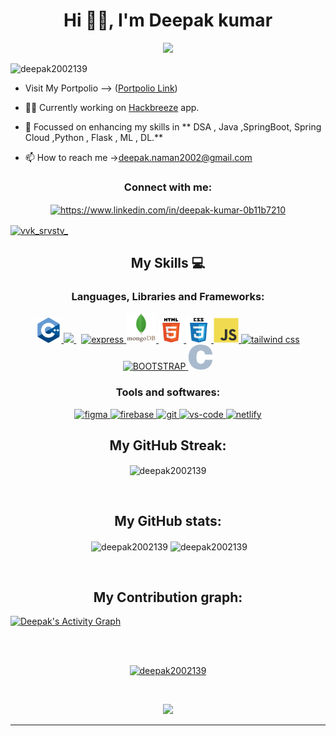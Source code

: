 <h1 align="center">Hi 🙋‍♂️, I'm Deepak kumar</h1>
<p align="center">
 <a href="https://github.com/DenverCoder1/readme-typing-svg"><img src="https://readme-typing-svg.herokuapp.com/?lines=A%20Full-stack%20developer%20;Eager%20to%20expand%20my%20skill%20sets.&font=Fira%20Code&center=true&width=440&height=45&color=D93A7C&vCenter=true&size=24"></a>
</p>
<p align="left"> <img src="https://komarev.com/ghpvc/?username=deepak2002139&label=Profile%20views&color=0e75b6&style=flat" alt="deepak2002139" /> </p>


- Visit My Portpolio   -->          ([Portpolio Link](https://deepak2002139.netlify.app))

- 👨‍💻 Currently working on [Hackbreeze](https://github.com/gdscnitp/Hackbreeze) app.

- 🌱 Focussed on enhancing my skills in  ** DSA , Java ,SpringBoot, Spring Cloud ,Python , Flask , ML , DL.**

<!-- - 💬 Ask me about **Next  , Html , Css , Figma , DSA ,Operating System, OOPS, DBMS.** -->

- 📫 How to reach me ->deepak.naman2002@gmail.com


<h3 align="center">Connect with me:</h3>
<p align="center">
<a href="https://www.linkedin.com/in/deepak-kumar-0b11b7210" target="blank"><img align="center" src="https://upload.wikimedia.org/wikipedia/commons/thumb/8/81/LinkedIn_icon.svg/2048px-LinkedIn_icon.svg.png" alt="https://www.linkedin.com/in/deepak-kumar-0b11b7210" height="35" width="35" /></a>
  
  <a href="https://www.instagram.com/d_e_e.p_a_k/" target="blank"><img align="center" src="https://upload.wikimedia.org/wikipedia/commons/thumb/e/e7/Instagram_logo_2016.svg/768px-Instagram_logo_2016.svg.png" alt="vvk_srvstv_" height="35" width="35" /></a>

</p>


<h2 align="center"> My Skills 💻 </h2>
<h3 align="center">Languages, Libraries and Frameworks:</h3>
<p align="center">
<a href="https://www.w3schools.com/cpp/" target="_blank"> <img src="https://raw.githubusercontent.com/devicons/devicon/master/icons/cplusplus/cplusplus-original.svg" alt="cplusplus" width="40" height="40"/> </a> 
<!-- <a href="https://nextjs.org/" target="_blank"> <img src="https://res.cloudinary.com/startup-grind/image/upload/c_fill,dpr_2.0,f_auto,g_center,h_1080,q_100,w_1080/v1/gcs/platform-data-dsc/events/nextjs-boilerplate-logo.png" alt="nextjs" width="40" height="40"/> </a>  -->
<!--    <a href="https://reactjs.org/" target="_blank"> <img src="https://raw.githubusercontent.com/devicons/devicon/master/icons/react/react-original-wordmark.svg" alt="react" width="40" height="40"/> </a>  -->
<a style="padding-right:8px;" href="https://nodejs.org" target="_blank"> <img src="https://img.icons8.com/color/48/000000/nodejs.png"/> </a> 
    <a href="https://expressjs.com" target="_blank"> <img src="https://cdn.icon-icons.com/icons2/2699/PNG/512/expressjs_logo_icon_169185.png" alt="express" width="40" height="40"/> </a>
  <a href="https://www.mongodb.com/" target="_blank"> <img src="https://raw.githubusercontent.com/devicons/devicon/master/icons/mongodb/mongodb-original-wordmark.svg" alt="mongodb" width="48" height="48"/> </a> 
<!--      <a href="https://typescriptlang.org" target="_blank"> <img src="https://upload.wikimedia.org/wikipedia/commons/thumb/4/4c/Typescript_logo_2020.svg/2048px-Typescript_logo_2020.svg.png" alt="typescript" width="40" height="40"/> </a>  -->
  <a href="https://www.w3.org/html/" target="_blank"> <img src="https://raw.githubusercontent.com/devicons/devicon/master/icons/html5/html5-original-wordmark.svg" alt="html5" width="40" height="40"/> </a>
  <a href="https://www.w3schools.com/css/" target="_blank"> <img src="https://raw.githubusercontent.com/devicons/devicon/master/icons/css3/css3-original-wordmark.svg" alt="css3" width="40" height="40"/> </a>
<!--   <a href="https://sass-lang.com/" target="_blank"> <img src="https://upload.wikimedia.org/wikipedia/commons/thumb/9/96/Sass_Logo_Color.svg/2560px-Sass_Logo_Color.svg.png" alt="sass" width="40" height="40"/> </a> -->
  <a href="https://developer.mozilla.org/en-US/docs/Web/JavaScript" target="_blank"> <img src="https://raw.githubusercontent.com/devicons/devicon/master/icons/javascript/javascript-original.svg" alt="javascript" width="40" height="40"/> </a>
       <a href="https://tailwindcss.com/" target="_blank"> <img src="https://upload.wikimedia.org/wikipedia/commons/thumb/d/d5/Tailwind_CSS_Logo.svg/2048px-Tailwind_CSS_Logo.svg.png" alt="tailwind css" width="40" height="40"/> </a>
  <a href="https://getbootstrap.com/" target="_blank"> <img src="https://upload.wikimedia.org/wikipedia/commons/thumb/b/b2/Bootstrap_logo.svg/1280px-Bootstrap_logo.svg.png" alt="BOOTSTRAP" width="40" height="40"/> </a>
<a href="https://www.cprogramming.com/" target="_blank"> <img src="https://raw.githubusercontent.com/devicons/devicon/master/icons/c/c-original.svg" alt="c" width="40" height="40"/> </a> 
</p>
<h3 align="center"> Tools and softwares:</h3>
<p align="center">
     <a href="https://www.figma.com/" target="_blank"> <img src="https://www.vectorlogo.zone/logos/figma/figma-icon.svg" alt="figma" width="40" height="40"/> </a> 
<a href="https://www.firebase.google.com/" target="_blank"> <img src="https://cdn.iconscout.com/icon/free/png-256/firebase-3521427-2944871.png?f=webp&w=256" alt="firebase" width="40" height="40"/> </a> 
<!--   <a href="https://aws.amazon.com/" target="_blank"> <img src="https://www.svgrepo.com/show/331300/aws.svg" alt="aws" width="40" height="40"/> </a> -->
      <a href="https://git-scm.com/" target="_blank"> <img src="https://git-scm.com/images/logos/downloads/Git-Icon-1788C.png" alt="git" width="40" height="40"/> </a> 
<a href="https://code.visualstudio.com/" target="_blank"> <img src="https://upload.wikimedia.org/wikipedia/commons/thumb/9/9a/Visual_Studio_Code_1.35_icon.svg/2048px-Visual_Studio_Code_1.35_icon.svg.png" alt="vs-code" width="40" height="40"/> </a> 
<!-- <a href="https://www.postman.com/" target="_blank"> <img src="https://cdn.worldvectorlogo.com/logos/postman.svg" alt="postman" width="50" height="50"/> </a>  -->
<!--   <a href="https://heroku.com" target="_blank"> <img src="https://www.vectorlogo.zone/logos/heroku/heroku-icon.svg" alt="heroku" width="40" height="40"/> </a>  -->
  <a href="https://www.netlify.com/" target="_blank"> <img src="https://cdn.freebiesupply.com/logos/large/2x/netlify-logo-svg-vector.svg" alt="netlify" width="40" height="40"/> </a> 
<!--   <a href="https://onrender.com/" target="_blank"> <img src="https://images.g2crowd.com/uploads/product/image/small_square/small_square_477db83f729d63210139ec7cd29c1351/render-render.png" alt="render" width="40" height="40"/> </a>  -->
</p>





<h2 align="center"> My GitHub Streak:</h2>
<p align="center"><img align="center" src="https://github-readme-streak-stats.herokuapp.com/?user=deepak2002139&theme=radical" alt="deepak2002139" /></p><br/>
<!-- //algolia  -->
<h2 align="center"> My GitHub stats:</h2>
<p align="center" >&nbsp;<img align="center" src="https://github-readme-stats.vercel.app/api?username=deepak2002139&show_icons=true&locale=en&theme=radical" alt="deepak2002139" />
<img align="center" margin="0.5rem" src="https://github-readme-stats.vercel.app/api/top-langs?username=deepak2002139&show_icons=true&locale=en&layout=compact&theme=radical" alt="deepak2002139" /></p>
<br/>
<h2 align="center"> My Contribution graph:</h2>
<a href="https://github.com/deepak2002139/github-readme-activity-graph"><img alt="Deepak's Activity Graph" src="https://github-readme-activity-graph.cyclic.app/graph?username=deepak2002139&bg_color=141321&color=D93A7C&line=F85D7F&point=F1E05A" /></a>

<br/> <br/>
<p align="center"> <a href="https://github.com/ryo-ma/github-profile-trophy"><img src="https://github-profile-trophy.vercel.app/?username=deepak2002139&column=6&margin-w=10&margin-h=10&theme=radical" alt="deepak2002139" /></a> </p>
<br/>

<p align="center">
  <a href="https://github.com/DenverCoder1/readme-typing-svg"><img src="https://readme-typing-svg.herokuapp.com/?lines=See%20you%20next%20time🤗.&font=Fira%20Code&center=true&width=440&height=45&color=D93A7C&vCenter=true&size=24"></a>
</p>
<hr/>

